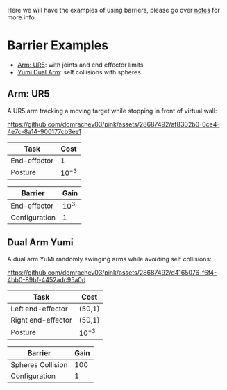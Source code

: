 Here we will have the examples of using barriers, please go over [notes](NOTES.md) for more info. 

# Barrier Examples


- [Arm: UR5](#arm-ur5): with joints and end effector limits
- [Yumi Dual Arm](#dual-arm-yumi): self collisions with spheres

## Arm: UR5

A UR5 arm tracking a moving target while stopping in front of virtual wall:

https://github.com/domrachev03/pink/assets/28687492/af8302b0-0ce4-4e7c-8a14-900177cb3ee1

| Task | Cost |
|------|------|
| End-effector | 1 |
| Posture | $10^{-3}$ |

| Barrier | Gain |
|------|------|
| End-effector | $10^{3}$ |
| Configuration | $1$ |


## Dual Arm Yumi

A dual arm YuMi randomly swinging arms while avoiding self collisions:

https://github.com/domrachev03/pink/assets/28687492/d4165076-f6f4-4bb0-89bf-4452adc95a0d

| Task | Cost |
|------|------|
| Left end-effector | (50,1) |
| Right end-effector | (50,1) |
| Posture | $10^{-3}$ |


| Barrier | Gain |
|------|------|
| Spheres Collision  | 100 |
| Configuration | $1$ |
